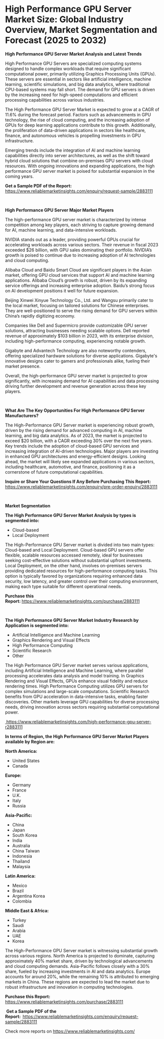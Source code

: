 <p><h1>High Performance GPU Server Market Size: Global Industry Overview, Market Segmentation and Forecast (2025 to 2032)</h1></p><p><strong>High Performance GPU Server Market Analysis and Latest Trends</strong></p>
<p><p>High Performance GPU Servers are specialized computing systems designed to handle complex workloads that require significant computational power, primarily utilizing Graphics Processing Units (GPUs). These servers are essential in sectors like artificial intelligence, machine learning, scientific simulations, and big data analytics, where traditional CPU-based systems may fall short. The demand for GPU servers is driven by the increasing need for high-speed computations and efficient processing capabilities across various industries.</p><p>The High Performance GPU Server Market is expected to grow at a CAGR of 11.6% during the forecast period. Factors such as advancements in GPU technology, the rise of cloud computing, and the increasing adoption of GPUs for deep learning applications contribute to this growth. Additionally, the proliferation of data-driven applications in sectors like healthcare, finance, and autonomous vehicles is propelling investments in GPU infrastructure. </p><p>Emerging trends include the integration of AI and machine learning capabilities directly into server architectures, as well as the shift toward hybrid cloud solutions that combine on-premises GPU servers with cloud resources. With ongoing innovations and expanding applications, the high performance GPU server market is poised for substantial expansion in the coming years.</p></p>
<p><strong>Get a Sample PDF of the Report:&nbsp;</strong> <a href="https://www.reliablemarketinsights.com/enquiry/request-sample/2883111?utm_campaign=3017&utm_medium=2&utm_source=Github&utm_content=ia&utm_term=13032025&utm_id=high-performance-gpu-server">https://www.reliablemarketinsights.com/enquiry/request-sample/2883111</a></p>
<p>&nbsp;</p>
<p><strong>High Performance GPU Server Major Market Players</strong></p>
<p><p>The high-performance GPU server market is characterized by intense competition among key players, each striving to capture growing demand for AI, machine learning, and data-intensive workloads.</p><p>NVIDIA stands out as a leader, providing powerful GPUs crucial for accelerating workloads across various sectors. Their revenue in fiscal 2023 exceeded $26 billion, with GPU sales dominating their portfolio. NVIDIA’s growth is poised to continue due to increasing adoption of AI technologies and cloud computing.</p><p>Alibaba Cloud and Baidu Smart Cloud are significant players in the Asian market, offering GPU cloud services that support AI and machine learning applications. Alibaba Cloud’s growth is robust, driven by its expanding service offerings and increasing enterprise adoption. Baidu’s strong focus on AI development positions it well for future expansion.</p><p>Beijing Xinwei Xinyue Technology Co., Ltd. and Wangsu primarily cater to the local market, focusing on tailored solutions for Chinese enterprises. They are well-positioned to serve the rising demand for GPU servers within China’s rapidly digitizing economy.</p><p>Companies like Dell and Supermicro provide customizable GPU server solutions, attracting businesses needing scalable options. Dell reported revenue of approximately $103 billion in 2023, with its enterprise division, including high-performance computing, experiencing notable growth.</p><p>Gigabyte and Advantech Technology are also noteworthy contenders, offering specialized hardware solutions for diverse applications. Gigabyte's innovative designs cater to gamers and professionals alike, fueling their market presence.</p><p>Overall, the high-performance GPU server market is projected to grow significantly, with increasing demand for AI capabilities and data processing driving further development and revenue generation across these key players.</p></p>
<p>&nbsp;</p>
<p><strong>What Are The Key Opportunities For High Performance GPU Server Manufacturers?</strong></p>
<p><p>The High-Performance GPU Server market is experiencing robust growth, driven by the rising demand for advanced computing in AI, machine learning, and big data analytics. As of 2023, the market is projected to exceed $20 billion, with a CAGR exceeding 30% over the next five years. Key trends include the adoption of cloud-based GPU services and increasing integration of AI-driven technologies. Major players are investing in enhanced GPU architectures and energy-efficient designs. Looking ahead, the market will likely see expanded applications in various sectors, including healthcare, automotive, and finance, positioning it as a cornerstone of future computational capabilities.</p></p>
<p><strong>Inquire or Share Your Questions If Any Before Purchasing This Report:</strong> <a href="https://www.reliablemarketinsights.com/enquiry/pre-order-enquiry/2883111?utm_campaign=3017&utm_medium=2&utm_source=Github&utm_content=ia&utm_term=13032025&utm_id=high-performance-gpu-server">https://www.reliablemarketinsights.com/enquiry/pre-order-enquiry/2883111</a></p>
<p>&nbsp;</p>
<p><strong>Market Segmentation</strong></p>
<p><strong>The High Performance GPU Server Market Analysis by types is segmented into:</strong></p>
<p><ul><li>Cloud-based</li><li>Local Deployment</li></ul></p>
<p><p>The High-Performance GPU Server market is divided into two main types: Cloud-based and Local Deployment. Cloud-based GPU servers offer flexible, scalable resources accessed remotely, ideal for businesses seeking cost-effective solutions without substantial upfront investments. Local Deployment, on the other hand, involves on-premises servers providing dedicated resources for high-performance computing tasks. This option is typically favored by organizations requiring enhanced data security, low latency, and greater control over their computing environment, making each type suitable for different operational needs.</p></p>
<p><strong>Purchase this Report:&nbsp;</strong><a href="https://www.reliablemarketinsights.com/purchase/2883111?utm_campaign=3017&utm_medium=2&utm_source=Github&utm_content=ia&utm_term=13032025&utm_id=high-performance-gpu-server">https://www.reliablemarketinsights.com/purchase/2883111</a></p>
<p>&nbsp;</p>
<p><strong>The High Performance GPU Server Market Industry Research by Application is segmented into:</strong></p>
<p><ul><li>Artificial Intelligence and Machine Learning</li><li>Graphics Rendering and Visual Effects</li><li>High Performance Computing</li><li>Scientific Research</li><li>Other</li></ul></p>
<p><p>The High Performance GPU Server market serves various applications, including Artificial Intelligence and Machine Learning, where parallel processing accelerates data analysis and model training. In Graphics Rendering and Visual Effects, GPUs enhance visual fidelity and reduce rendering times. High Performance Computing utilizes GPU servers for complex simulations and large-scale computations. Scientific Research benefits from GPU acceleration in data-intensive tasks, enabling faster discoveries. Other markets leverage GPU capabilities for diverse processing needs, driving innovation across sectors requiring substantial computational power.</p></p>
<p><a href="https://www.reliablemarketinsights.com/high-performance-gpu-server-r2883111?utm_campaign=3017&utm_medium=2&utm_source=Github&utm_content=ia&utm_term=13032025&utm_id=high-performance-gpu-server">&nbsp;https://www.reliablemarketinsights.com/high-performance-gpu-server-r2883111</a></p>
<p><strong>In terms of Region, the High Performance GPU Server Market Players available by Region are:</strong></p>
<p>
    <p> <strong> North America: </strong>
        <ul>
            <li>United States</li>
            <li>Canada</li>
        </ul>
        </p> 
    <p> <strong> Europe: </strong>
        <ul>
            <li>Germany</li>
            <li>France</li>
            <li>U.K.</li>
            <li>Italy</li>
            <li>Russia</li>
        </ul>
        </p> 
    <p> <strong> Asia-Pacific: </strong>
        <ul>
            <li>China</li>
            <li>Japan</li>
            <li>South Korea</li>
            <li>India</li>
            <li>Australia</li>
            <li>China Taiwan</li>
            <li>Indonesia</li>
            <li>Thailand</li>
            <li>Malaysia</li>
        </ul>
        </p> 
    <p> <strong> Latin America: </strong>
        <ul>
            <li>Mexico</li>
            <li>Brazil</li>
            <li>Argentina Korea</li>
            <li>Colombia</li>
        </ul>
        </p> 
    <p> <strong> Middle East & Africa: </strong>
        <ul>
            <li>Turkey</li>
            <li>Saudi</li>
            <li>Arabia</li>
            <li>UAE</li>
            <li>Korea</li>
        </ul>
    </p>
    </p>
<p><p>The High-Performance GPU Server market is witnessing substantial growth across various regions. North America is projected to dominate, capturing approximately 40% market share, driven by technological advancements and cloud computing demands. Asia-Pacific follows closely with a 30% share, fueled by increasing investments in AI and data analytics. Europe accounts for around 20%, while the remaining 10% is attributed to emerging markets in China. These regions are expected to lead the market due to robust infrastructure and innovation in computing technologies.</p></p>
<p><strong>Purchase this Report: </strong><a href="https://www.reliablemarketinsights.com/purchase/2883111?utm_campaign=3017&utm_medium=2&utm_source=Github&utm_content=ia&utm_term=13032025&utm_id=high-performance-gpu-server">https://www.reliablemarketinsights.com/purchase/2883111</a></p>
<p>&nbsp;<strong>Get a Sample PDF of the Report:&nbsp;&nbsp;</strong><a href="https://www.reliablemarketinsights.com/enquiry/request-sample/2883111?utm_campaign=3017&utm_medium=2&utm_source=Github&utm_content=ia&utm_term=13032025&utm_id=high-performance-gpu-server">https://www.reliablemarketinsights.com/enquiry/request-sample/2883111</a></p>
<p><strong></strong></p>
<p>Check more reports on <a href="https://www.reliablemarketinsights.com/?utm_campaign=3017&utm_medium=2&utm_source=Github&utm_content=ia&utm_term=13032025&utm_id=high-performance-gpu-server">https://www.reliablemarketinsights.com/</a></p>